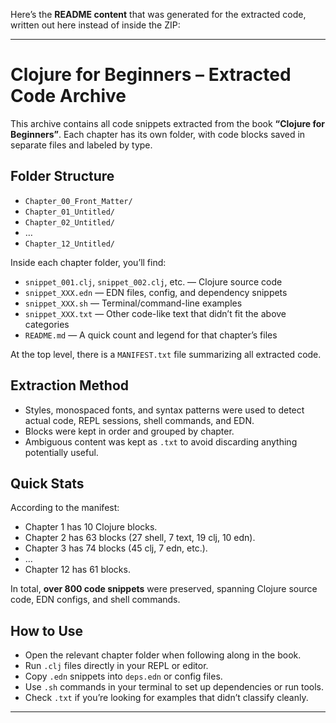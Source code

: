 Here’s the **README content** that was generated for the extracted code, written out here instead of inside the ZIP:

---

# Clojure for Beginners – Extracted Code Archive

This archive contains all code snippets extracted from the book **“Clojure for Beginners”**. Each chapter has its own folder, with code blocks saved in separate files and labeled by type.

## Folder Structure

* `Chapter_00_Front_Matter/`
* `Chapter_01_Untitled/`
* `Chapter_02_Untitled/`
* …
* `Chapter_12_Untitled/`

Inside each chapter folder, you’ll find:

* `snippet_001.clj`, `snippet_002.clj`, etc. — Clojure source code
* `snippet_XXX.edn` — EDN files, config, and dependency snippets
* `snippet_XXX.sh` — Terminal/command-line examples
* `snippet_XXX.txt` — Other code-like text that didn’t fit the above categories
* `README.md` — A quick count and legend for that chapter’s files

At the top level, there is a `MANIFEST.txt` file summarizing all extracted code.

## Extraction Method

* Styles, monospaced fonts, and syntax patterns were used to detect actual code, REPL sessions, shell commands, and EDN.
* Blocks were kept in order and grouped by chapter.
* Ambiguous content was kept as `.txt` to avoid discarding anything potentially useful.

## Quick Stats

According to the manifest:

* Chapter 1 has 10 Clojure blocks.
* Chapter 2 has 63 blocks (27 shell, 7 text, 19 clj, 10 edn).
* Chapter 3 has 74 blocks (45 clj, 7 edn, etc.).
* …
* Chapter 12 has 61 blocks.

In total, **over 800 code snippets** were preserved, spanning Clojure source code, EDN configs, and shell commands.

## How to Use

* Open the relevant chapter folder when following along in the book.
* Run `.clj` files directly in your REPL or editor.
* Copy `.edn` snippets into `deps.edn` or config files.
* Use `.sh` commands in your terminal to set up dependencies or run tools.
* Check `.txt` if you’re looking for examples that didn’t classify cleanly.

---


